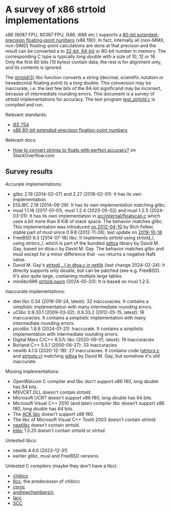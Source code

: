# A survey of x86 strtold implementations

x86 (8087 FPU, 80387 FPU, i586, i686 etc.) supports a [80-bit
extended-precision floating-point numbers](https://en.wikipedia.org/wiki/Extended_precision#x86_extended_precision_format)
(x86 f80). In fact, internally all (non-MMX, non-SIMD) floating-point
calculations are done at that precison and the result can be converted a to
[32-bit, 64-bit](https://en.wikipedia.org/wiki/IEEE_754) or 80-bit number in
memory. The corresponding C type is typically *long double* with a size of
10, 12 or 16. Only the first 80 bits (10 bytes) contain data, the rest is
for alignment only, and its contents is ignored.

The [strtold(3)](https://linux.die.net/man/3/strtold) libc function converts
a string (decimal, scientific notation or hexadecimal floating point) to a
long double. This conversion may be inaccurate, i.e. the last few bits of
the 64-bit significand may be incorrect, because of intermediate rounding
errors. This document is a survey of *strtold* implementations for accuracy.
The test program
[test_strtold.c](https://github.com/pts/minilibc686/blob/master/test/test_strtold.c)
is compiled and run.

Relevant standards:

* [IEE 754](https://en.wikipedia.org/wiki/IEEE_754-1985)
* [x86 80-bit extended-precision floation-point numbers](https://en.wikipedia.org/wiki/Extended_precision#x86_extended_precision_format)

Relevant docs:

* [How to convert strings to floats with perfect accuracy?](https://stackoverflow.com/questions/2174012/how-to-convert-strings-to-floats-with-perfect-accuracy) on StackOverflow.com

## Survey results

Accurate implementations:

* glibc 2.19 (2014-02-07) and 2.27 (2018-02-01): It has its own implementation.
* EGLIBC 2.19 (2014-09-29): It has its own implementation matching glibc.
* musl 1.1.16 (2017-01-01), musl 1.2.4 (2023-05-02) and musl 1.2.5
  (2024-03-01): It has its own implementation in
  [src/internal/floatscan.c](https://git.musl-libc.org/cgit/musl/log/src/internal/floatscan.c)
  which uses a bit more than 8 KiB of stack space. The behavior matches
  glibc. This implementation was introduced [on
  2012-04-10](https://git.musl-libc.org/cgit/musl/commit/src/internal/floatscan.c?id=415c4cd7fdb3e8b7476fbb2be2390f4592cf5165)
  by Rich Felker, stable part of musl since 0.9.8 (2012-11-26), last update on
  [2019-10-18](https://git.musl-libc.org/cgit/musl/commit/src/internal/floatscan.c?id=bff78954995b115e469aadb7636357798978fffd).
* FreeBSD 9.3 (2014-07-16) libc: It implements *strtold* using *strtold\_l*,
  using *strtorx\_l*, which is part of the bundled
  [gdtoa](https://github.com/jwiegley/gdtoa) library by David M. Gay, based on dtoa.c by
  David M. Gay. The behavior matches glibc and musl except for a minor
  difference that `-nan` returns a negative NaN value.
* David M. Gay's [strtod(...) in dtoa.c in netlib](https://www.netlib.org/fp/dtoa.c) (last change 2024-02-24): It directly supports only *double*, but can be patched (see e.g. FreeBSD). It's also quite large, containing multiple large tables.
* minilibc686 [strtold.nasm](https://github.com/pts/minilibc686/blob/40d3704c294ff532c8cc2a88ab18a8241e5fb484/src/strtold.nasm) (2024-05-20): It is based on musl 1.2.5.

Inaccurate implementations:

* diet libc 0.34 (2018-09-24, latest): 32 inaccuracies. It contains a simplistic implementation with many intermediate rounding errors.
* uClibc 0.9.30.1 (2009-03-02), 0.9.33.2 (2012-05-15, latest): 18 inaccuracies. It contains a simplistic implementation with many intermediate rounding errors.
* picolibc 1.8.6 (2024-01-21): Inaccurate. It contains a simplistic implementation with intermediate rounding errors.
* Digital Mars C/C++ 8.57c libc (2020-09-01, latest): 19 inaccuracies
* Borland C++ 5.5.1 (2000-06-27): 33 inaccuracies
* newlib 4.1.0 (2020-12-18): 27 inaccuracies. It contains code
  ([strtorx.c](https://github.com/jwiegley/gdtoa/blob/master/strtorx.c) and
  [strtodg.c](https://github.com/jwiegley/gdtoa/blob/master/strtordg.c))
  matching [gdtoa](https://github.com/jwiegley/gdtoa) by David M. Gay, but
  somehow it's still inaccurate.

Missing implementations:

* OpenWatcom C compiler and libc don't support x86 f80, *long double* has 64 bits.
* MSVCRT.DLL doesn't contain *strtold*.
* Microsoft UCRT doesn't support x86 f80, *long double* has 64 bits.
* Microsoft Visual C++ 2010 (and later) compiler libc doesn't support x86 f80, *long double* has 64 bits.
* The [ACK libc](https://github.com/davidgiven/ack) doesn't support x86 f80.
* The libc of Microsoft Visual C++ Toolit 2003 doesn't contain *strtold*.
* [neatlibc](https://github.com/aligrudi/neatlibc) doesn't contain *strtold*.
* [klibc](https://en.wikipedia.org/wiki/Klibc) 1.5.25 doesn't contain *strtold* or *strtod*.

Untested libcs:

* newlib 4.4.0 (2023-12-31)
* earlier glibc, musl and FreeBSD versions

Untested C compilers (maybe they don't have a libc):

* [chibicc](https://github.com/rui314/chibicc)
* [8cc](https://github.com/rui314/8cc), the predecessor of chibicc
* [cproc](https://github.com/michaelforney/cproc)
* [andrewchambers/c](https://github.com/andrewchambers/c)
* [lacc](https://github.com/larmel/lacc)
* [SCC](http://www.simple-cc.org/)
